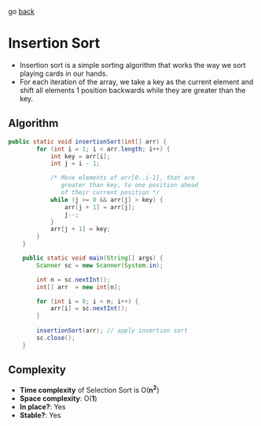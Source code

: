 go [back](SORTING-MENU.md)
# Insertion Sort
* Insertion sort is a simple sorting algorithm that works the way we sort playing cards in our hands. 
* For each iteration of the array, we take a key as the current element and shift all elements 1 position backwards while they are greater than the key.

## Algorithm

```java 
public static void insertionSort(int[] arr) {
        for (int i = 1; i < arr.length; i++) {
            int key = arr[i];
            int j = i - 1;

            /* Move elements of arr[0..i-1], that are
               greater than key, to one position ahead
               of their current position */
            while (j >= 0 && arr[j] > key) {
                arr[j + 1] = arr[j];
                j--;
            }
            arr[j + 1] = key;
        }
    }

    public static void main(String[] args) {
        Scanner sc = new Scanner(System.in);

        int n = sc.nextInt();
        int[] arr  = new int[n];

        for (int i = 0; i < n; i++) {
            arr[i] = sc.nextInt();
        }
        
        insertionSort(arr); // apply insertion sort
        sc.close();
    }
```
## Complexity

* **Time complexity** of Selection Sort is O(**n<sup>2</sup>**)
* **Space complexity**: O(**1**) </br>
* **In place?**: Yes
* **Stable?**: Yes